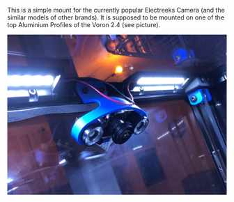 This is a simple mount for the currently popular Electreeks Camera (and the similar models of other brands).
It is supposed to be mounted on one of the top Aluminium Profiles of the Voron 2.4 (see picture).

![Picture1](Pictures/Picture1.jpeg)
